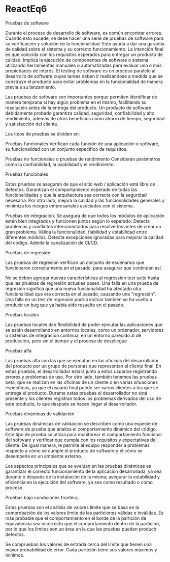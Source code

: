 # ReactEq6
Pruebas de software

Durante el proceso de desarrollo de software, es común encontrar errores. Cuando esto sucede, se debe hacer una serie de pruebas de software para su verificación y solución de la funcionalidad. Esto ayuda a dar una garantía de calidad sobre el sistema y su correcto funcionamiento. La intención final es que coincida con los requisitos esperados para entregar un  producto de calidad. Implica la ejecución de componentes de software o sistema utilizando herramientas manuales o automatizadas para evaluar una o más propiedades de interés. El testing de software es un proceso paralelo al desarrollo de software cuyas tareas deben ir realizándose a medida que se construye el producto para evitar problemas en la funcionalidad de manera previa a su lanzamiento.

Las pruebas de software son importantes porque permiten identificar de manera temprana si hay algún problema en el mismo, facilitando su resolución antes de la entrega del producto. Un producto de software debidamente probado garantiza calidad, seguridad, confiabilidad y alto rendimiento, además de otros beneficios como ahorro de tiempo, seguridad y satisfacción del cliente.

Los tipos de pruebas se dividen en:

Pruebas funcionales
Verifican cada función de una aplicación o software, su funcionalidad con un conjunto específico de requisitos.

Pruebas no funcionales o pruebas de rendimiento
Consideran parámetros como la confiabilidad, la usabilidad y el rendimiento.

Pruebas funcionales

Estas pruebas se aseguran de que el sitio web / aplicación está libre de defectos. Garantizan el comportamiento esperado de todas las funcionalidades y que la arquitectura sea correcta con la seguridad necesaria. Por otro lado, mejora la calidad y las funcionalidades generales y minimiza los riesgos empresariales asociados con el sistema.

Pruebas de integración.
Se asegura de que todos los módulos de aplicación estén bien integrados y funcionen juntos según lo esperado.
Detecta problemas y conflictos interconectados para resolverlos antes de crear un gran problema.
Válida la funcionalidad, fiabilidad y estabilidad entre diferentes módulos.
Detecta excepciones ignoradas para mejorar la calidad del código.
Admite la canalización de CI/CD.

Pruebas de regresión.

Las pruebas de regresión verifican un conjunto de escenarios que funcionaron correctamente en el pasado, para asegurar que continúen así.

No se deben agregar nuevas características al regression test suite hasta que las pruebas de regresión actuales pasen.
Una falla en una prueba de regresión significa que una nueva funcionalidad ha afectado otra funcionalidad que era correcta en el pasado, causando una "regresión".
Una falla en un test de regresión podría indicar también se ha vuelto a producir un bug que ya había sido resuelto en el pasado.

Pruebas locales

Las pruebas locales dan flexibilidad de poder ejecutar las aplicaciones que se están desarrollando en entornos locales, como un ordenador, servidores o sistemas de integración continua, en un entorno parecido al de producción, pero sin el tiempo y el proceso de despliegue

Pruebas alfa

Las pruebas alfa son las que se ejecutan en las oficinas del desarrollador del producto por un grupo de personas que representan al cliente final. En estas pruebas, el desarrollador estará junto a estos usuarios registrando errores y problemas de uso.
Por otro lado, también tenemos las pruebas beta, que se realizan en las oficinas de un cliente o en varias situaciones específicas, ya que el usuario final puede ser varios clientes a los que se entrega el producto. Durante estas pruebas el desarrollador no está presente y los clientes registran todos los problemas derivados del uso de este producto, lo que después se hacen llegar al desarrollador.

Pruebas dinámicas de validación

Las pruebas dinámicas de validación se describen como una especie de software de prueba que analiza el comportamiento dinámico del código. Este tipo de prueba se utiliza para monitorear el comportamiento funcional del software y verificar que cumpla con los requisitos y expectativas del cliente. De igual manera, le permite al equipo responder a problemas respecto a cómo se cumple el producto de software y el cómo se desempeña en un ambiente externo.

Los aspectos principales que se evalúan en las pruebas dinámicas es garantizar el correcto funcionamiento de la aplicación desarrollada, ya sea durante o después de la instalación de la misma; asegurar la estabilidad y eficiencia en la ejecución del software, ya sea como resultado o como proceso.

Pruebas bajo condiciones frontera.

Estas pruebas son el análisis de valores límite que se basa en la comprobación de los valores límite de las particiones válidas e inválidas. Es más probable que el comportamiento en el borde de la partición de equivalencia sea incorrecto que el comportamiento dentro de la partición, por lo que los límites son un área en la que las pruebas pueden producir defectos.

Se comprueban los valores de entrada cerca del límite que tienen una mayor probabilidad de error. Cada partición tiene sus valores máximos y mínimos.

